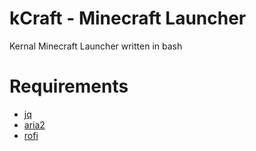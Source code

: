 # kCraft - Minecraft Launcher

Kernal Minecraft Launcher written in bash

# Requirements

 - [jq](https://github.com/stedolan/jq)
 - [aria2](https://github.com/aria2/aria2)
 - [rofi](https://github.com/davatorium/rofi)
